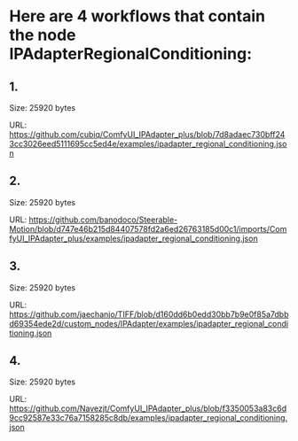 # Here are 4 workflows that contain the node IPAdapterRegionalConditioning:

## 1. 

Size: 25920 bytes

URL: https://github.com/cubiq/ComfyUI_IPAdapter_plus/blob/7d8adaec730bff243cc3026eed5111695cc5ed4e/examples/ipadapter_regional_conditioning.json

## 2. 

Size: 25920 bytes

URL: https://github.com/banodoco/Steerable-Motion/blob/d747e46b215d84407578fd2a6ed26763185d00c1/imports/ComfyUI_IPAdapter_plus/examples/ipadapter_regional_conditioning.json

## 3. 

Size: 25920 bytes

URL: https://github.com/jaechanjo/TIFF/blob/d160dd6b0edd30bb7b9e0f85a7dbbd69354ede2d/custom_nodes/IPAdapter/examples/ipadapter_regional_conditioning.json

## 4. 

Size: 25920 bytes

URL: https://github.com/Navezjt/ComfyUI_IPAdapter_plus/blob/f3350053a83c6d9cc92587e33c76a7158285c8db/examples/ipadapter_regional_conditioning.json

